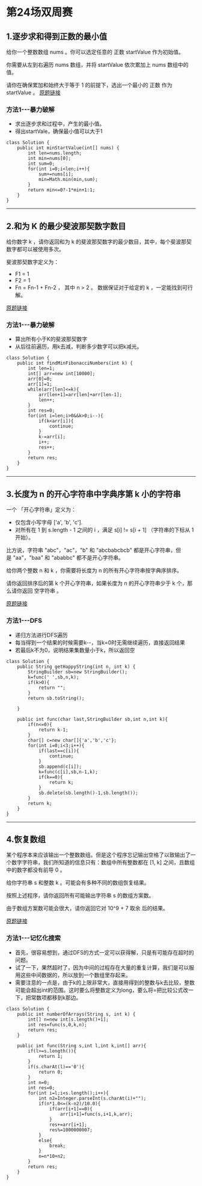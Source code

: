 # 第24场双周赛

## 1.逐步求和得到正数的最小值
给你一个整数数组 nums 。你可以选定任意的 正数 startValue 作为初始值。

你需要从左到右遍历 nums 数组，并将 startValue 依次累加上 nums 数组中的值。

请你在确保累加和始终大于等于 1 的前提下，选出一个最小的 正数 作为 startValue 。
[原题链接](https://leetcode-cn.com/problems/minimum-value-to-get-positive-step-by-step-sum/)
### 方法1---暴力破解
 - 求出逐步求和过程中，产生的最小值。
 - 得出startVale，确保最小值可以大于1
```
class Solution {
    public int minStartValue(int[] nums) {
        int len=nums.length;
        int min=nums[0];
        int sum=0;
        for(int i=0;i<len;i++){
            sum+=nums[i];
            min=Math.min(min,sum);
        }
        return min<=0?-1*min+1:1;
    }
}
```
---
## 2.和为 K 的最少斐波那契数字数目
给你数字 k ，请你返回和为 k 的斐波那契数字的最少数目，其中，每个斐波那契数字都可以被使用多次。

斐波那契数字定义为：
- F1 = 1
- F2 = 1
- Fn = Fn-1 + Fn-2 ， 其中 n > 2 。
数据保证对于给定的 k ，一定能找到可行解。

[原题链接](https://leetcode-cn.com/problems/find-the-minimum-number-of-fibonacci-numbers-whose-sum-is-k/)
### 方法1---暴力破解
 - 算出所有小于K的斐波那契数字
 - 从后往前遍历，用k去减，判断多少数字可以把k减光。
```
class Solution {
    public int findMinFibonacciNumbers(int k) {
        int len=1;
        int[] arr=new int[10000];
        arr[0]=0;
        arr[1]=1;
        while(arr[len]<=k){
            arr[len+1]=arr[len]+arr[len-1];
            len++;
        }
        int res=0;
        for(int i=len;i>0&&k>0;i--){
            if(k<arr[i]){
                continue;
            }
            k-=arr[i];
            i++;
            res++;
        }
        return res;
    }
}
```
---
## 3.长度为 n 的开心字符串中字典序第 k 小的字符串
一个 「开心字符串」定义为：

 - 仅包含小写字母 ['a', 'b', 'c'].
 - 对所有在 1 到 s.length - 1 之间的 i ，满足 s[i]  != s[i + 1] （字符串的下标从 1 开始）。

比方说，字符串 "abc"，"ac"，"b" 和 "abcbabcbcb" 都是开心字符串，但是 "aa"，"baa" 和 "ababbc" 都不是开心字符串。

给你两个整数 n 和 k ，你需要将长度为 n 的所有开心字符串按字典序排序。

请你返回排序后的第 k 个开心字符串，如果长度为 n 的开心字符串少于 k 个，那么请你返回 空字符串 。

[原题链接](https://leetcode-cn.com/problems/the-k-th-lexicographical-string-of-all-happy-strings-of-length-n/)
### 方法1---DFS
 - 递归方法进行DFS遍历
 - 每当得到一个结果的时候需要k--，当k=0时无需继续遍历，直接返回结果
 - 若最后k不为0，说明结果集数量小于k，所以返回空
```
class Solution {
    public String getHappyString(int n, int k) {
        StringBuilder sb=new StringBuilder();
        k=func(' ',sb,n,k);
        if(k>0){
            return "";
        }
        return sb.toString();
        
    }
    
    public int func(char last,StringBuilder sb,int n,int k){
        if(n<=0){
            return k-1;
        }
        char[] c=new char[]{'a','b','c'};
        for(int i=0;i<3;i++){
            if(last==c[i]){
                continue;
            }
            sb.append(c[i]);
            k=func(c[i],sb,n-1,k);
            if(k==0){
                return k;
            }
            sb.delete(sb.length()-1,sb.length());
        }
        return k;
    }
}
```
---
## 4.恢复数组 
某个程序本来应该输出一个整数数组。但是这个程序忘记输出空格了以致输出了一个数字字符串，我们所知道的信息只有：数组中所有整数都在 [1, k] 之间，且数组中的数字都没有前导 0 。

给你字符串 s 和整数 k 。可能会有多种不同的数组恢复结果。

按照上述程序，请你返回所有可能输出字符串 s 的数组方案数。

由于数组方案数可能会很大，请你返回它对 10^9 + 7 取余 后的结果。

[原题链接](https://leetcode-cn.com/problems/restore-the-array/)


### 方法1---记忆化搜索
 - 首先，很容易想到，通过DFS的方式一定可以获得解，只是有可能存在超时的问题。
 - 试了一下，果然超时了，因为中间的过程存在大量的重复计算，我们是可以服用这些中间数据的，所以放到一个数组里存起来。
 - 需要注意的一点是，由于k的上限非常大，直接用得到的整数与k去比较，整数可能会超出int的范围。这时要么将整数定义为long，要么将=把比较公式改一下，把常数项都移到k那边。

```
class Solution {
    public int numberOfArrays(String s, int k) {
        int[] n=new int[s.length()+1];
        int res=func(s,0,k,n);
        return res;
    }
    
    public int func(String s,int l,int k,int[] arr){
        if(l>=s.length()){
            return 1;
        }
        if(s.charAt(l)=='0'){
            return 0;
        }
        int n=0;
        int res=0;
        for(int i=l;i<s.length();i++){
            int n2=Integer.parseInt(s.charAt(i)+"");
            if(n*1.0<=(k-n2)/10.0){
                if(arr[i+1]==0){
                    arr[i+1]=func(s,i+1,k,arr);
                }
                res+=arr[i+1];
                res%=1000000007;
            }
            else{
                break;
            }
            n=n*10+n2;
        }
        return res;
    }
}
```
